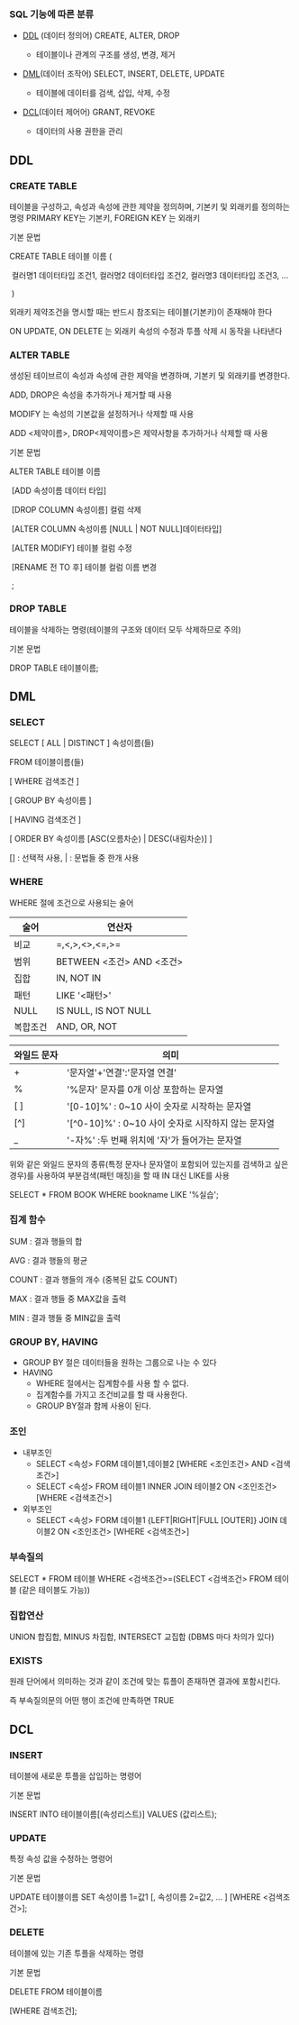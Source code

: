 ### SQL 기능에 따른 분류

- [DDL](#DDL) (데이터 정의어) CREATE, ALTER, DROP
	- 테이블이나 관계의 구조를 생성, 변경, 제거

- [DML](#DML)(데이터 조작어) SELECT, INSERT, DELETE, UPDATE
	- 테이블에 데이터를 검색, 삽입, 삭제, 수정

- [DCL](#DCL)(데이터 제어어) GRANT, REVOKE
	- 데이터의 사용 권한을 관리

## DDL

### CREATE TABLE

테이블을 구성하고, 속성과 속성에 관한 제약을 정의하며, 기본키 및 외래키를 정의하는 명령
PRIMARY KEY는 기본키, FOREIGN KEY 는 외래키

기본 문법

CREATE TABLE 테이블 이름 (

​	컬러명1 데이터타입 조건1, 컬러명2 데이터타입 조건2, 컬러명3 데이터타입 조건3, ...

​	)



외래키 제약조건을 명시할 때는 반드시 참조되는 테이블(기본키)이 존재해야 한다

ON UPDATE, ON DELETE 는 외래키 속성의 수정과 투플 삭제 시 동작을 나타낸다

### ALTER TABLE

생성된 테이브르이 속성과 속성에 관한 제약을 변경하며, 기본키 및 외래키를 변경한다.

ADD, DROP은 속성을 추가하거나 제거할 때 사용

MODIFY 는 속성의 기본값을 설정하거나 삭제할 때 사용

ADD <제약이름>, DROP<제약이름>은 제약사항을 추가하거나 삭제할 때 사용

기본 문법

ALTER TABLE 테이블 이름

​	[ADD 속성이름 데이터 타입] 

​	[DROP COLUMN 속성이름] 컬럼 삭제

​	[ALTER COLUMN 속성이름 [NULL | NOT NULL]데이터타입]

​	[ALTER MODIFY] 테이블 컬럼 수정

​	[RENAME 전 TO 후] 테이블 컬럼 이름 변경

​	; 

### DROP TABLE

테이블을 삭제하는 명령(테이블의 구조와 데이터 모두 삭제하므로 주의)

기본 문법

DROP TABLE 테이블이름;



## DML

### SELECT

SELECT [ ALL | DISTINCT ] 속성이름(들)

FROM 테이블이름(들)

[ WHERE 검색조건 ]

[ GROUP BY 속성이름 ]

[ HAVING 검색조건 ]

[ ORDER BY 속성이름 [ASC(오름차순) | DESC(내림차순)] ]

[] : 선택적 사용, | : 문법들 중 한개 사용

### WHERE

WHERE 절에 조건으로 사용되는 술어

| 술어     | 연산자                    |
| -------- | ------------------------- |
| 비교     | =,<,>,<>,<=,>=            |
| 범위     | BETWEEN <조건> AND <조건> |
| 집합     | IN, NOT IN                |
| 패턴     | LIKE '<패턴>'             |
| NULL     | IS NULL, IS NOT NULL      |
| 복합조건 | AND, OR, NOT              |

| 와일드 문자 | 의미                                                |
| ----------- | --------------------------------------------------- |
| +           | '문자열'+'연결':'문자열 연결'                       |
| %           | '%문자' 문자를 0개 이상 포함하는 문자열             |
| [ ]         | '[0-10]%' : 0~10 사이 숫자로 시작하는 문자열        |
| [^]         | '\[^0-10]%' : 0~10 사이 숫자로 시작하지 않는 문자열 |
| _           | '-자%' :두 번째 위치에 '자'가 들어가는 문자열       |

위와 같은 와일드 문자의 종류(특정 문자나 문자열이 포함되어 있는지를 검색하고 싶은 경우)를 사용하여 부분검색(패턴 매칭)을 할 때 IN 대신 LIKE를 사용

SELECT * FROM BOOK WHERE bookname LIKE '%실습';

### 집계 함수

SUM : 결과 행들의 합

AVG : 결과 행들의 평균 

COUNT : 결과 행들의 개수 (중복된 값도 COUNT)

MAX : 결과 행들 중 MAX값을 출력

MIN : 결과 행들 중 MIN값을 출력

### GROUP BY, HAVING

- GROUP BY 절은 데이터들을 원하는 그룹으로 나눈 수 있다
- HAVING
	- WHERE 절에서는 집계함수를 사용 할 수 없다.
	- 집계함수를 가지고 조건비교를 할 때 사용한다.
	- GROUP BY절과 함께 사용이 된다.

### 조인

- 내부조인
	- SELECT <속성>
		FORM 데이블1,데이블2 
		[WHERE <조인조건> AND <검색조건>]
	- SELECT <속성>
		FROM 테이블1 INNER JOIN 테이블2 ON <조인조건>
		[WHERE <검색조건>]
- 외부조인
	- SELECT <속성>
		FORM 데이블1 {LEFT|RIGHT|FULL [OUTER]} JOIN 데이블2 ON  <조인조건>
		[WHERE <검색조건>]

### 부속질의

SELECT *
FROM 테이블
WHERE <검색조건>=(SELECT <검색조건>
									FROM 테이블 (같은 테이블도 가능))

### 집합연산

UNION 합집합, MINUS 차집합, INTERSECT 교집합 (DBMS 마다 차의가 있다)

### EXISTS

원래 단어에서 의미하는 것과 같이 조건에 맞는 튜플이 존재하면 결과에 포함시킨다.

즉 부속질의문의 어떤 행이 조건에 만족하면 TRUE



## DCL

### INSERT

테이블에 새로운 투플을 삽입하는 명령어

기본 문법

INSERT INTO 테이블이름[(속성리스트)]
		VALUES (값리스트);

### UPDATE

특정 속성 값을 수정하는 명령어

기본 문법

UPDATE 테이블이름
SET 속성이름 1=값1 [, 속성이름 2=값2, ... ]
[WHERE <검색조건>];

### DELETE

테이블에 있는 기존 투플을 삭제하는 명령

기본 문법

DELETE FROM 테이블이름

[WHERE 검색조건];


